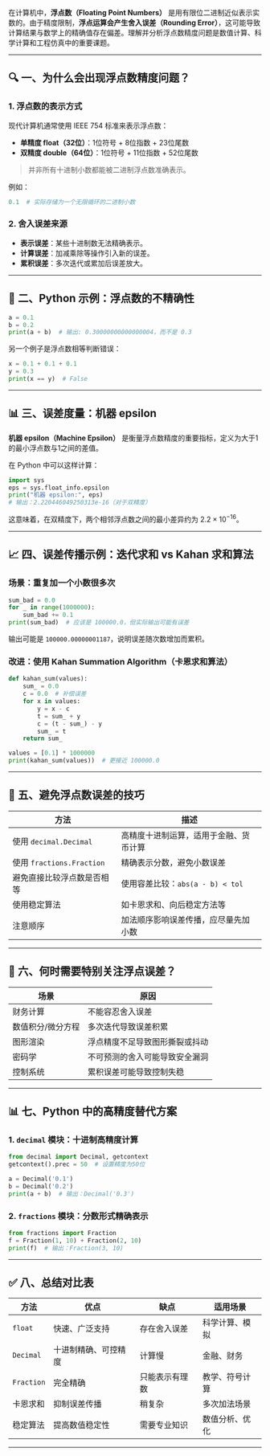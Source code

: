在计算机中，**浮点数（Floating Point Numbers）** 是用有限位二进制近似表示实数的。由于精度限制，**浮点运算会产生舍入误差（Rounding Error）**，这可能导致计算结果与数学上的精确值存在偏差。理解并分析浮点数精度问题是数值计算、科学计算和工程仿真中的重要课题。

---

## 🔍 一、为什么会出现浮点数精度问题？

### 1. **浮点数的表示方式**

现代计算机通常使用 IEEE 754 标准来表示浮点数：

- **单精度 float（32位）**：1位符号 + 8位指数 + 23位尾数
- **双精度 double（64位）**：1位符号 + 11位指数 + 52位尾数

> 并非所有十进制小数都能被二进制浮点数准确表示。

例如：
```python
0.1  # 实际存储为一个无限循环的二进制小数
```

### 2. **舍入误差来源**

- **表示误差**：某些十进制数无法精确表示。
- **计算误差**：加减乘除等操作引入新的误差。
- **累积误差**：多次迭代或累加后误差放大。

---

## 🧪 二、Python 示例：浮点数的不精确性

```python
a = 0.1
b = 0.2
print(a + b)  # 输出: 0.30000000000000004，而不是 0.3
```

另一个例子是浮点数相等判断错误：

```python
x = 0.1 + 0.1 + 0.1
y = 0.3
print(x == y)  # False
```

---

## 📊 三、误差度量：机器 epsilon

**机器 epsilon（Machine Epsilon）** 是衡量浮点数精度的重要指标，定义为大于1的最小浮点数与1之间的差值。

在 Python 中可以这样计算：

```python
import sys
eps = sys.float_info.epsilon
print("机器 epsilon:", eps)
# 输出：2.220446049250313e-16（对于双精度）
```

这意味着，在双精度下，两个相邻浮点数之间的最小差异约为 $2.2 \times 10^{-16}$。

---

## 📈 四、误差传播示例：迭代求和 vs Kahan 求和算法

### 场景：重复加一个小数很多次

```python
sum_bad = 0.0
for _ in range(1000000):
    sum_bad += 0.1
print(sum_bad)  # 应该是 100000.0，但实际输出可能有误差
```

输出可能是 `100000.00000001187`，说明误差随次数增加而累积。

### 改进：使用 **Kahan Summation Algorithm（卡恩求和算法）**

```python
def kahan_sum(values):
    sum_ = 0.0
    c = 0.0  # 补偿误差
    for x in values:
        y = x - c
        t = sum_ + y
        c = (t - sum_) - y
        sum_ = t
    return sum_

values = [0.1] * 1000000
print(kahan_sum(values))  # 更接近 100000.0
```

---

## 🧠 五、避免浮点数误差的技巧

| 方法 | 描述 |
|------|------|
| 使用 `decimal.Decimal` | 高精度十进制运算，适用于金融、货币计算 |
| 使用 `fractions.Fraction` | 精确表示分数，避免小数误差 |
| 避免直接比较浮点数是否相等 | 使用容差比较：`abs(a - b) < tol` |
| 使用稳定算法 | 如卡恩求和、向后稳定方法等 |
| 注意顺序 | 加法顺序影响误差传播，应尽量先加小数 |

---

## 📌 六、何时需要特别关注浮点误差？

| 场景 | 原因 |
|------|------|
| 财务计算 | 不能容忍舍入误差 |
| 数值积分/微分方程 | 多次迭代导致误差积累 |
| 图形渲染 | 浮点精度不足导致图形撕裂或抖动 |
| 密码学 | 不可预测的舍入可能导致安全漏洞 |
| 控制系统 | 累积误差可能导致控制失稳 |

---

## 📊 七、Python 中的高精度替代方案

### 1. **`decimal` 模块：十进制高精度计算**

```python
from decimal import Decimal, getcontext
getcontext().prec = 50  # 设置精度为50位

a = Decimal('0.1')
b = Decimal('0.2')
print(a + b)  # 输出：Decimal('0.3')
```

### 2. **`fractions` 模块：分数形式精确表示**

```python
from fractions import Fraction
f = Fraction(1, 10) + Fraction(2, 10)
print(f)  # 输出：Fraction(3, 10)
```

---

## ✅ 八、总结对比表

| 方法 | 优点 | 缺点 | 适用场景 |
|------|------|------|----------|
| `float` | 快速、广泛支持 | 存在舍入误差 | 科学计算、模拟 |
| `Decimal` | 十进制精确、可控精度 | 计算慢 | 金融、财务 |
| `Fraction` | 完全精确 | 只能表示有理数 | 教学、符号计算 |
| 卡恩求和 | 抑制误差传播 | 稍复杂 | 多次加法场景 |
| 稳定算法 | 提高数值稳定性 | 需要专业知识 | 数值分析、优化 |

---
